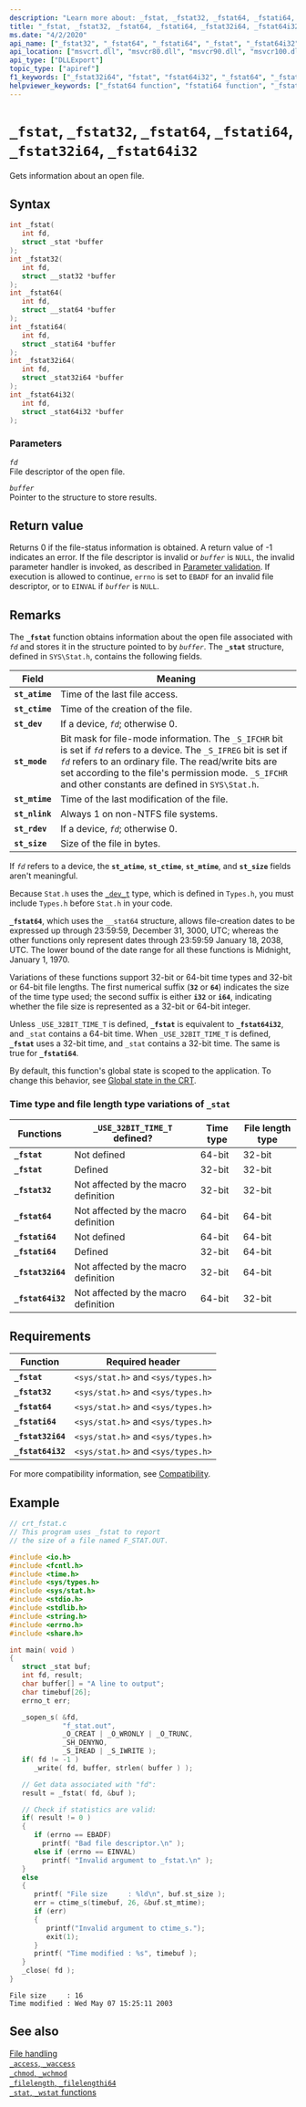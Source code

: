```yaml
---
description: "Learn more about: _fstat, _fstat32, _fstat64, _fstati64, _fstat32i64, _fstat64i32"
title: "_fstat, _fstat32, _fstat64, _fstati64, _fstat32i64, _fstat64i32"
ms.date: "4/2/2020"
api_name: ["_fstat32", "_fstat64", "_fstati64", "_fstat", "_fstat64i32", "_fstat32i64", "_o__fstat32", "_o__fstat32i64", "_o__fstat64", "_o__fstat64i32"]
api_location: ["msvcrt.dll", "msvcr80.dll", "msvcr90.dll", "msvcr100.dll", "msvcr100_clr0400.dll", "msvcr110.dll", "msvcr110_clr0400.dll", "msvcr120.dll", "msvcr120_clr0400.dll", "ucrtbase.dll", "api-ms-win-crt-filesystem-l1-1-0.dll"]
api_type: ["DLLExport"]
topic_type: ["apiref"]
f1_keywords: ["_fstat32i64", "fstat", "fstat64i32", "_fstat64", "_fstati64", "fstat64", "_fstat32", "fstat32i64", "fstati64", "_fstat", "fstat32", "_fstat64i32"]
helpviewer_keywords: ["_fstat64 function", "fstati64 function", "_fstat64i32 function", "_fstat32i64 function", "_fstat32 function", "file information", "fstat64i32 function", "fstat32 function", "fstat function", "fstat64 function", "_fstat function", "_fstati64 function", "fstat32i64 function"]
---
```

# `_fstat`, `_fstat32`, `_fstat64`, `_fstati64`, `_fstat32i64`, `_fstat64i32`

Gets information about an open file.

## Syntax

```C
int _fstat(
   int fd,
   struct _stat *buffer
);
int _fstat32(
   int fd,
   struct __stat32 *buffer
);
int _fstat64(
   int fd,
   struct __stat64 *buffer
);
int _fstati64(
   int fd,
   struct _stati64 *buffer
);
int _fstat32i64(
   int fd,
   struct _stat32i64 *buffer
);
int _fstat64i32(
   int fd,
   struct _stat64i32 *buffer
);
```

### Parameters

*`fd`*\
File descriptor of the open file.

*`buffer`*\
Pointer to the structure to store results.

## Return value

Returns 0 if the file-status information is obtained. A return value of -1 indicates an error. If the file descriptor is invalid or *`buffer`* is `NULL`, the invalid parameter handler is invoked, as described in [Parameter validation](../parameter-validation.md). If execution is allowed to continue, `errno` is set to `EBADF` for an invalid file descriptor, or to `EINVAL` if *`buffer`* is `NULL`.

## Remarks

The **`_fstat`** function obtains information about the open file associated with *`fd`* and stores it in the structure pointed to by *`buffer`*. The **`_stat`** structure, defined in `SYS\Stat.h`, contains the following fields.

| Field | Meaning |
|---|---|
| **`st_atime`** | Time of the last file access. |
| **`st_ctime`** | Time of the creation of the file. |
| **`st_dev`** | If a device, *`fd`*; otherwise 0. |
| **`st_mode`** | Bit mask for file-mode information. The `_S_IFCHR` bit is set if *`fd`* refers to a device. The `_S_IFREG` bit is set if *`fd`* refers to an ordinary file. The read/write bits are set according to the file's permission mode. `_S_IFCHR` and other constants are defined in `SYS\Stat.h`. |
| **`st_mtime`** | Time of the last modification of the file. |
| **`st_nlink`** | Always 1 on non-NTFS file systems. |
| **`st_rdev`** | If a device, *`fd`*; otherwise 0. |
| **`st_size`** | Size of the file in bytes. |

If *`fd`* refers to a device, the **`st_atime`**, **`st_ctime`**, **`st_mtime`**, and **`st_size`** fields aren't meaningful.

Because `Stat.h` uses the [`_dev_t`](../standard-types.md) type, which is defined in `Types.h`, you must include `Types.h` before `Stat.h` in your code.

**`_fstat64`**, which uses the `__stat64` structure, allows file-creation dates to be expressed up through 23:59:59, December 31, 3000, UTC; whereas the other functions only represent dates through 23:59:59 January 18, 2038, UTC. The lower bound of the date range for all these functions is Midnight, January 1, 1970.

Variations of these functions support 32-bit or 64-bit time types and 32-bit or 64-bit file lengths. The first numerical suffix (**`32`** or **`64`**) indicates the size of the time type used; the second suffix is either **`i32`** or **`i64`**, indicating whether the file size is represented as a 32-bit or 64-bit integer.

Unless `_USE_32BIT_TIME_T` is defined, **`_fstat`** is equivalent to **`_fstat64i32`**, and `_stat` contains a 64-bit time. When `_USE_32BIT_TIME_T` is defined, **`_fstat`** uses a 32-bit time, and `_stat` contains a 32-bit time. The same is true for **`_fstati64`**.

By default, this function's global state is scoped to the application. To change this behavior, see [Global state in the CRT](../global-state.md).

### Time type and file length type variations of `_stat`

| Functions | `_USE_32BIT_TIME_T` defined? | Time type | File length type |
|---|---|---|---|
| **`_fstat`** | Not defined | 64-bit | 32-bit |
| **`_fstat`** | Defined | 32-bit | 32-bit |
| **`_fstat32`** | Not affected by the macro definition | 32-bit | 32-bit |
| **`_fstat64`** | Not affected by the macro definition | 64-bit | 64-bit |
| **`_fstati64`** | Not defined | 64-bit | 64-bit |
| **`_fstati64`** | Defined | 32-bit | 64-bit |
| **`_fstat32i64`** | Not affected by the macro definition | 32-bit | 64-bit |
| **`_fstat64i32`** | Not affected by the macro definition | 64-bit | 32-bit |

## Requirements

| Function | Required header |
|---|---|
| **`_fstat`** | `<sys/stat.h>` and `<sys/types.h>` |
| **`_fstat32`** | `<sys/stat.h>` and `<sys/types.h>` |
| **`_fstat64`** | `<sys/stat.h>` and `<sys/types.h>` |
| **`_fstati64`** | `<sys/stat.h>` and `<sys/types.h>` |
| **`_fstat32i64`** | `<sys/stat.h>` and `<sys/types.h>` |
| **`_fstat64i32`** | `<sys/stat.h>` and `<sys/types.h>` |

For more compatibility information, see [Compatibility](../compatibility.md).

## Example

```C
// crt_fstat.c
// This program uses _fstat to report
// the size of a file named F_STAT.OUT.

#include <io.h>
#include <fcntl.h>
#include <time.h>
#include <sys/types.h>
#include <sys/stat.h>
#include <stdio.h>
#include <stdlib.h>
#include <string.h>
#include <errno.h>
#include <share.h>

int main( void )
{
   struct _stat buf;
   int fd, result;
   char buffer[] = "A line to output";
   char timebuf[26];
   errno_t err;

   _sopen_s( &fd,
             "f_stat.out",
             _O_CREAT | _O_WRONLY | _O_TRUNC,
             _SH_DENYNO,
             _S_IREAD | _S_IWRITE );
   if( fd != -1 )
      _write( fd, buffer, strlen( buffer ) );

   // Get data associated with "fd":
   result = _fstat( fd, &buf );

   // Check if statistics are valid:
   if( result != 0 )
   {
      if (errno == EBADF)
        printf( "Bad file descriptor.\n" );
      else if (errno == EINVAL)
        printf( "Invalid argument to _fstat.\n" );
   }
   else
   {
      printf( "File size     : %ld\n", buf.st_size );
      err = ctime_s(timebuf, 26, &buf.st_mtime);
      if (err)
      {
         printf("Invalid argument to ctime_s.");
         exit(1);
      }
      printf( "Time modified : %s", timebuf );
   }
   _close( fd );
}
```

```Output
File size     : 16
Time modified : Wed May 07 15:25:11 2003
```

## See also

[File handling](../file-handling.md)\
[`_access`, `_waccess`](access-waccess.md)\
[`_chmod`, `_wchmod`](chmod-wchmod.md)\
[`_filelength`, `_filelengthi64`](filelength-filelengthi64.md)\
[`_stat`, `_wstat` functions](stat-functions.md)
